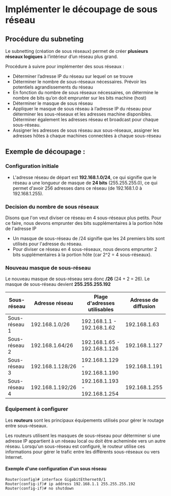 # Implémenter le découpage de sous réseau

## Procédure du subneting

Le subnetting (création de sous réseaux) permet de créer **plusieurs réseaux logiques** à l’intérieur d’un réseau plus grand.

Procédure à suivre pour implémenter des sous réseaux :

-   Déterminer l’adresse IP du réseau sur lequel on se trouve
-   Déterminer le nombre de sous-réseaux nécessaires. Prévoir les potentiels agrandissements du réseau
-   En fonction du nombre de sous réseaux nécessaires, on détermine le nombre de bits qu’on doit emprunter sur les bits machine (host)
-   Déterminer le masque de sous réseau
-   Appliquer le masque de sous réseau à l’adresse IP du réseau pour déterminer les sous-réseaux et les adresses machine disponibles. Déterminer également les adresses réseau et broadcast pour chaque sous-réseau.
-   Assigner les adresses de sous réseau aux sous-réseaux, assigner les adresses hôtes à chaque machines connectées à chaque sous-réseau

## Exemple de découpage :

### Configuration initiale
* L'adresse réseau de départ est **192.168.1.0/24**, ce qui signifie que le réseau a une longueur de masque de **24 bits** (255.255.255.0), ce qui permet d'avoir 256 adresses dans ce réseau (de 192.168.1.0 à 192.168.1.255).

### Decision du nombre de sous réseaux
Disons que l'on veut diviser ce réseau en 4 sous-réseaux plus petits. Pour ce faire, nous devons emprunter des bits supplémentaires à la portion hôte de l'adresse IP

* Un masque de sous-réseau de /24 signifie que les 24 premiers bits sont utilisés pour l'adresse du réseau.
* Pour diviser ce réseau en 4 sous-réseaux, nous devons emprunter 2 bits supplémentaires à la portion hôte (car 2^2 = 4 sous-réseaux).

### Nouveau masque de sous-réseau
Le nouveau masque de sous-réseau sera donc **/26** (24 + 2 = 26). Le masque de sous-réseau devient **255.255.255.192**

| Sous-réseau	| Adresse réseau   | Plage d'adresses utilisables  |Adresse de diffusion |
| ------------- | ---------------  | ----------------------------- | ------------------- |
| Sous-réseau 1	| 192.168.1.0/26   | 192.168.1.1 - 192.168.1.62	   | 192.168.1.63        |
| Sous-réseau 2	| 192.168.1.64/26  | 192.168.1.65 - 192.168.1.126  | 192.168.1.127       |
| Sous-réseau 3	| 192.168.1.128/26 | 192.168.1.129 - 192.168.1.190 | 192.168.1.191       |
| Sous-réseau 4	| 192.168.1.192/26 | 192.168.1.193 - 192.168.1.254 | 192.168.1.255       |

### Équipement à configurer

Les **routeurs** sont les principaux équipements utilisés pour gérer le routage entre sous-réseaux. 

Les routeurs utilisent les masques de sous-réseau pour déterminer si une adresse IP appartient à un réseau local ou doit être acheminée vers un autre réseau. Lorsqu'un sous-réseau est configuré, le routeur utilise ces informations pour gérer le trafic entre les différents sous-réseaux ou vers Internet.

#### Exemple d'une configuration d'un sous réseau

```
Router(config)# interface GigabitEthernet0/1
Router(config-if)# ip address 192.168.1.1 255.255.255.192
Router(config-if)# no shutdown
```


